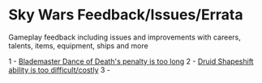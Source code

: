 # Sky Wars Feedback/Issues/Errata

Gameplay feedback including issues and improvements with careers, talents, items, equipment, ships and more


1 - [Blademaster Dance of Death's penalty is too long](https://www.reddit.com/r/swrpg/comments/5jl3ol/sky_wars_edge_of_the_kingdom_a_free_120_page/dbh7bwk/)
2 - [Druid Shapeshift ability is too difficult/costly](https://www.reddit.com/r/swrpg/comments/5jl3ol/sky_wars_edge_of_the_kingdom_a_free_120_page/dbha5tl/)
3 -

